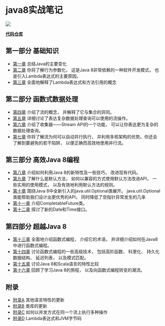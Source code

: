# java8实战笔记
![](https://tse4-mm.cn.bing.net/th/id/OIP-C.7mHXdzoAibnveFkFTyaqXgHaHa?w=173&h=180&c=7&r=0&o=5&pid=1.7)

[**代码仓库**](https://github.com/java8/)

## 第一部分 基础知识
* [第一章](https://dxjeric.github.io/book/Java/Java8/chapter-1.html) 总结Java的主要变化
* [第二章](https://dxjeric.github.io/book/Java/Java8/chapter-2.html) 你将了解行为参数化， 这是Java 8非常依赖的一种软件开发模式， 也是引入Lambda表达式的主要原因。
* [第三章](https://dxjeric.github.io/book/Java/Java8/chapter-3.html) 全面地解释了Lambda表达式和方法引用的概念

## 第二部分 函数式数据处理
* [第四章](https://dxjeric.github.io/book/Java/Java8/chapter-4.html) 介绍了流的概念， 并解释了它与集合的异同。
* [第五章](https://dxjeric.github.io/book/Java/Java8/chapter-5.html) 详细讨论了表达复杂数据处理查询可以使用的流操作。
* [第六章](https://dxjeric.github.io/book/Java/Java8/chapter-6.html) 介绍了收集器——Stream API的一个功能， 可以让你表达更为复杂的数据处理查询。
* [第七章](https://dxjeric.github.io/book/Java/Java8/chapter-7.html) 你将了解流为何可以自动并行执行， 并利用多核架构的优势。你还会了解到要避免的若干陷阱， 以便正确而高效地使用并行流。

## 第三部分 高效Java 8编程
* [第八章](https://dxjeric.github.io/book/Java/Java8/chapter-8.html) 介绍如何利用Java 8的新特性及一些技巧， 改进现有代码。
* [第九章](https://dxjeric.github.io/book/Java/Java8/chapter-9.html) 了解什么是默认方法， 如何以兼容的方式使用默认方法改进API， 一些实用的使用模式， 以及有效地利用默认方法的规则。
* [第十章](https://dxjeric.github.io/book/Java/Java8/chapter-10.html) 围绕Java 8中全新引入的java.util.Optional类展开。 java.util.Optional类能帮助我们设计出更优秀的API， 同时降低了空指针异常发生的几率
* [第十一章](https://dxjeric.github.io/book/Java/Java8/chapter-11.html) 介绍CompletableFuture类。
* [第十二章](https://dxjeric.github.io/book/Java/Java8/chapter-12.html) 探讨了新的Date和Time接口。

## 第四部分 超越Java 8
* [第十三章](https://dxjeric.github.io/book/Java/Java8/chapter-13.html) 全面地介绍函数式编程， 介绍它的术语， 并详细介绍如何在Java8中进行函数式编程。
* [第十四章](https://dxjeric.github.io/book/Java/Java8/chapter-14.html) 讨论函数式编程的一些高级技术， 包括高阶函数、 科里化、 持久化数据结构、 延迟列表， 以及模式匹配。
* [第十五章](https://dxjeric.github.io/book/Java/Java8/chapter-15.html) 讨论Java 8和Scala语言的特性比较
* [第十六章](https://dxjeric.github.io/book/Java/Java8/chapter-16.html) 回顾了学习Java 8的旅程， 以及向函数式编程转变的潮流。

## 附录
* [附录A](https://dxjeric.github.io/book/Java/Java8/chapter-A.html) 其他语言特性的更新
* [附录B](https://dxjeric.github.io/book/Java/Java8/chapter-B.html) 类库的更新
* [附录C](https://dxjeric.github.io/book/Java/Java8/chapter-C.html) 如何以并发方式在同一个流上执行多种操作
* [附录D](https://dxjeric.github.io/book/Java/Java8/chapter-D.html) Lambda表达式和JVM字节码